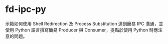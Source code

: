# fd-ipc-py
示範如何使用 Shell Redirection 及 Process Substitution 達到簡易 IPC 溝通，並使用 Python 語言撰寫簡易 Producer 與 Consumer，提點於使用 Python 時應注意的問題。
